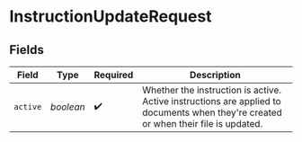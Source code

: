 # InstructionUpdateRequest


## Fields

| Field                                                                                                                               | Type                                                                                                                                | Required                                                                                                                            | Description                                                                                                                         |
| ----------------------------------------------------------------------------------------------------------------------------------- | ----------------------------------------------------------------------------------------------------------------------------------- | ----------------------------------------------------------------------------------------------------------------------------------- | ----------------------------------------------------------------------------------------------------------------------------------- |
| `active`                                                                                                                            | *boolean*                                                                                                                           | :heavy_check_mark:                                                                                                                  | Whether the instruction is active. Active instructions are applied to documents when they're created or when their file is updated. |